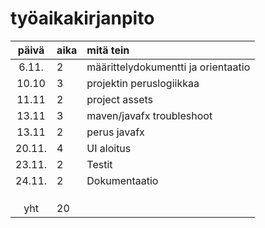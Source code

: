 # työaikakirjanpito

| päivä | aika | mitä tein  |
| :----:|:-----| :-----|
| 6.11. | 2    | määrittelydokumentti ja orientaatio |
| 10.10 | 3    | projektin peruslogiikkaa            |
| 11.11 | 2    | project assets                      |
| 13.11 | 3    | maven/javafx troubleshoot           |
| 13.11 | 2    | perus javafx                        |
| 20.11.| 4    | UI aloitus                          |
| 23.11.| 2    | Testit  |
| 24.11.| 2    | Dokumentaatio  |
|       |      |  |
|       |      |  |
|       |      |  |
| yht   |  20  |  | 
